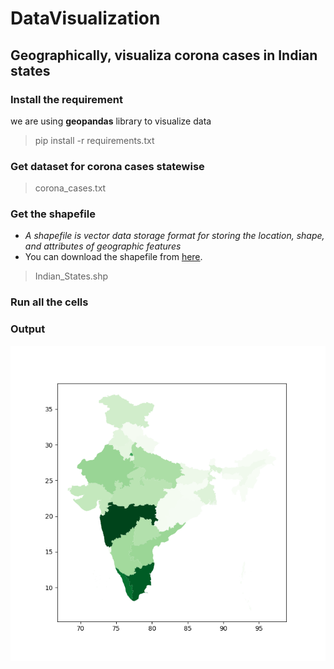 # DataVisualization
## Geographically, visualiza corona cases in Indian states

### Install the requirement
we are using **geopandas** library to visualize data
> pip install -r requirements.txt

### Get dataset for corona cases statewise
> corona_cases.txt

### Get the shapefile
- _A shapefile is vector data storage format for storing the location, shape, and attributes of geographic features_
- You can download the shapefile from [here](https://map.igismap.com/share-map/export-layer/Indian_States/06409663226af2f3114485aa4e0a23b4).
> Indian_States.shp

### Run all the cells

### Output

![image](State_wise.png)
